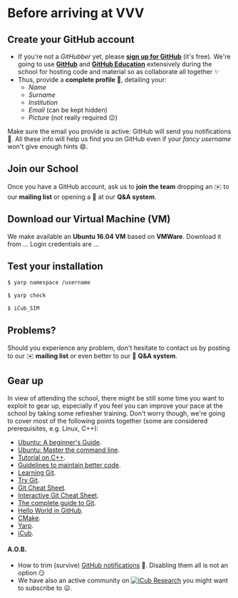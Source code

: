 # Before arriving at VVV

## Create your GitHub account
- If you're not a _GitHubber_ yet, please [**sign up for GitHub**](https://github.com/join) (it's free).
  We're going to use [**GitHub**](https://github.com) and [**GitHub Education**](https://education.github.com) extensively during the school for hosting code and material so as collaborate all together ✨  
- Thus, provide a **complete profile** 📝, detailing your:
   - _Name_
   - _Surname_
   - _Institution_
   - _Email_ (can be kept hidden)
   - _Picture_ (not really required 😉)

Make sure the email you provide is active: GitHub will send you notifications 🔔.
All these info will help us find you on GitHub even if your _fancy username_ won't give enough hints 😄.

## Join our School
Once you have a GitHub account, ask us to **join the team** dropping an ✉️ to our **mailing list** or opening a :memo: at our **Q&A system**.

## Download our Virtual Machine (VM)
We make available an **Ubuntu 16.04 VM** based on **VMWare**.
Download it from ...
Login credentials are ...

## Test your installation
```sh
$ yarp namespace /username
```
```sh
$ yarp check
```
```sh
$ iCub_SIM
```

## Problems?
Should you experience any problem, don't hesitate to contact us by posting to our ✉️ **mailing list** or even better to our 👋 **Q&A system**.

## Gear up
In view of attending the school, there might be still some time you want to exploit to gear up, especially if you feel you can improve your pace at the school by taking some refresher training. Don't worry though, we're going to cover most of the following points together (some are considered prerequisites, e.g. Linux, C++):

- [Ubuntu: A beginner's Guide](http://www.makeuseof.com/tag/ubuntu-an-absolute-beginners-guide).
- [Ubuntu: Master the command line](http://ryanstutorials.net/linuxtutorial/commandline.php).
- [Tutorial on C++](http://www.cplusplus.com/doc/tutorial).
- [Guidelines to maintain better code](https://bettercodehub.com).
- [Learning Git](http://learngitbranching.js.org).
- [Try Git](https://try.github.io/levels/1/challenges/1).
- [Git Cheat Sheet](https://education.github.com/git-cheat-sheet-education.pdf).
- [Interactive Git Cheat Sheet](http://ndpsoftware.com/git-cheatsheet.html).
- [The complete guide to Git](https://git-scm.com/doc).
- [Hello World in GitHub](https://guides.github.com/activities/hello-world).
- [CMake](https://cgold.readthedocs.io/en/latest/overview.html).
- [Yarp](http://www.yarp.it/tutorials.html).
- [iCub](http://wiki.icub.org/iCub/main/dox/html/icub_tutorials.html).

#### A.O.B.
- How to trim (survive) [GitHub notifications](https://help.github.com/articles/managing-notifications) 🔔. Disabling them all is not an option 😏
- We have also an active community on [![iCub Research](http://ssl.gstatic.com/images/icons/gplus-32.png)](https://plus.google.com/u/0/communities/116897884020660435466?prsrc=3) you might want to subscribe to 😛.
